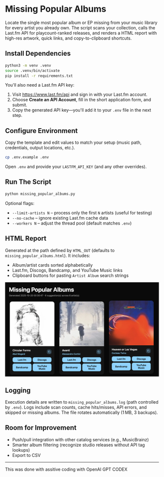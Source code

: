 # Missing Popular Albums

Locate the single most popular album or EP missing from your music library for every artist you already own. The script scans your collection, calls the Last.fm API for playcount-ranked releases, and renders a HTML report with high-res artwork, quick links, and copy-to-clipboard shortcuts.

## Install Dependencies

```bash
python3 -m venv .venv
source .venv/bin/activate
pip install -r requirements.txt
```

You'll also need a Last.fm API key:

1. Visit https://www.last.fm/api and sign in with your Last.fm account.
2. Choose **Create an API Account**, fill in the short application form, and submit.
3. Copy the generated API key—you'll add it to your `.env` file in the next step.

## Configure Environment

Copy the template and edit values to match your setup (music path, credentials, output locations, etc.).

```bash
cp .env.example .env
```

Open `.env` and provide your `LASTFM_API_KEY` (and any other overrides).

## Run The Script

```bash
python missing_popular_albums.py
```

Optional flags:

- `--limit-artists N` – process only the first `N` artists (useful for testing)
- `--no-cache` – ignore existing Last.fm cache data
- `--workers N` – adjust the thread pool (default matches `.env`)

## HTML Report

Generated at the path defined by `HTML_OUT` (defaults to `missing_popular_albums.html`). It includes:

- Album/artist cards sorted alphabetically
- Last.fm, Discogs, Bandcamp, and YouTube Music links
- Clipboard buttons for pasting `Artist Album` search strings

<p align="center">
  <img src="screenshots/htmloutput.png" alt="Missing Popular Albums screenshot" width="640">
</p>

## Logging

Execution details are written to `missing_popular_albums.log` (path controlled by `.env`). Logs include scan counts, cache hits/misses, API errors, and skipped or missing albums. The file rotates automatically (1 MB, 3 backups).

## Room for Improvement

- Push/pull integration with other catalog services (e.g., MusicBrainz)
- Smarter album filtering (recognize studio releases without API tag lookups)
- Export to CSV

---

This was done with assitive coding with OpenAI GPT CODEX
